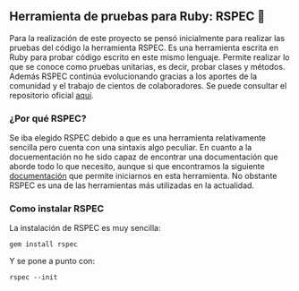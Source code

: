 ## Herramienta de pruebas para Ruby: RSPEC :small_orange_diamond:
Para la realización de este proyecto se pensó inicialmente para realizar las pruebas del código la herramienta RSPEC. Es una herramienta escrita en Ruby para probar código escrito en este mismo lenguaje. Permite realizar lo que se conoce como pruebas unitarias, es decir, probar clases y métodos. Además RSPEC continúa evolucionando gracias a los aportes de la comunidad y el trabajo de cientos de colaboradores. Se puede consultar el repositorio oficial [aquí](https://github.com/rspec/rspec).
### ¿Por qué RSPEC?
Se iba elegido RSPEC debido a que es una herramienta relativamente sencilla pero cuenta con una sintaxis algo peculiar. En cuanto a la docuementación no he sido capaz de encontrar una documentación que aborde todo lo que necesito, aunque si que encontramos la siguiente  [documentación](https://rspec.info/documentation/) que permite iniciarnos en esta herramienta. No obstante RSPEC es una de las herramientas más utilizadas en la actualidad.
### Como instalar RSPEC
La instalación de RSPEC es muy sencilla:

`gem install rspec`

Y se pone a punto con:

`rspec --init`

